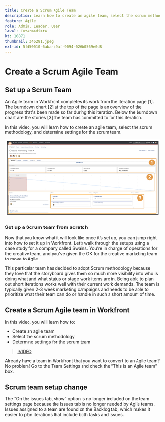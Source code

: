 ```yaml
---
title: Create a Scrum Agile Team
description: Learn how to create an agile team, select the scrum methodology, and determine settings for the scrum team.
feature: Agile
role: Admin, Leader, User
level: Intermediate
kt: 10871
thumbnail: 346281.jpeg
exl-id: 5fd50010-6aba-49af-9094-026b0569e0d8
---
```

# Create a Scrum Agile Team

## Set up a Scrum Team

An Agile team in Workfront completes its work from the iteration page [1]. The burndown chart [2] at the top of the page is an overview of the progress that's been made so far during this iteration. Below the burndown chart are the stories [3] the team has committed to for this iteration.

In this video, you will learn how to create an agile team, select the scrum methodology, and determine settings for the scrum team.

![Teams page](assets/scrum-agile-team-page.png)

### Set up a Scrum team from scratch 

Now that you know what it will look like once it’s set up, you can jump right into how to set it up in Workfront. Let’s walk through the setups using a case study for a company called Swains. You’re in charge of operations for the creative team, and you’ve given the OK for the creative marketing team to move to Agile.  


This particular team has decided to adopt Scrum methodology because they love that the storyboard gives them so much more visibility into who is doing what and what status or stage work items are in. Being able to plan out short iterations works well with their current work demands. The team is typically given 2-3 week marketing campaigns and needs to be able to prioritize what their team can do or handle in such a short amount of time.  

## Create a Scrum Agile team in Workfront

In this video, you will learn how to:

- Create an agile team
- Select the scrum methodology
- Determine settings for the scrum team

>[!VIDEO](https://video.tv.adobe.com/v/346281/?quality=12&learn=on)

Already have a team in Workfront that you want to convert to an Agile team? No problem! Go to the Team Settings and check the “This is an Agile team” box. 

 

## Scrum team setup change 

The “On the issues tab, show” option is no longer included on the team settings page because the Issues tab is no longer needed by Agile teams. Issues assigned to a team are found on the Backlog tab, which makes it easier to plan iterations that include both tasks and issues.
